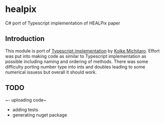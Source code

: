 # healpix
C# port of Typescript implementation of HEALPix paper 

## Introduction

This module is port of [Typescript implementation](https://github.com/michitaro/healpix) by  [Koike Michitaro](https://github.com/michitaro). Effort was put into making code as similar to Typescript implementation as possible including naming and ordering of methods. There was some difficulty porting number type into ints and doubles leading to some numerical issuess but overall it should work.

## TODO

~- uploading code~
- adding tests
- generating nuget package
